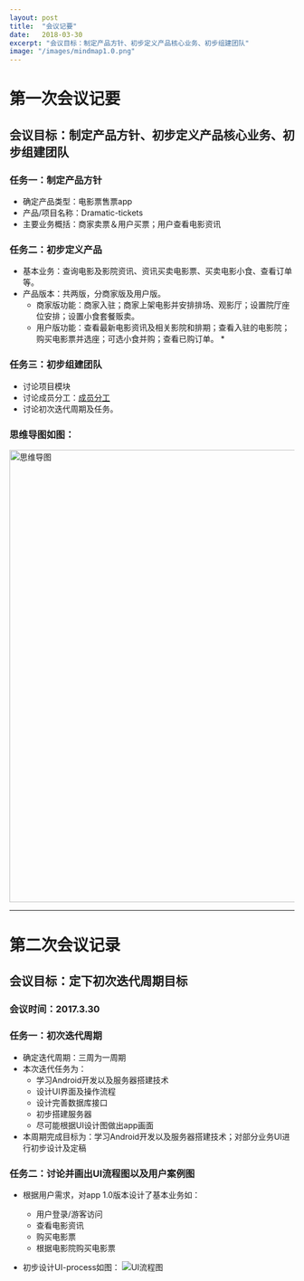 ```yaml
---
layout: post
title:  "会议记要"
date:   2018-03-30
excerpt: "会议目标：制定产品方针、初步定义产品核心业务、初步组建团队"
image: "/images/mindmap1.0.png"
---
```


# 第一次会议记要

## 会议目标：制定产品方针、初步定义产品核心业务、初步组建团队

### 任务一：制定产品方针
* 确定产品类型：电影票售票app
* 产品/项目名称：Dramatic-tickets
* 主要业务概括：商家卖票＆用户买票；用户查看电影资讯

### 任务二：初步定义产品
* 基本业务：查询电影及影院资讯、资讯买卖电影票、买卖电影小食、查看订单等。
* 产品版本：共两版，分商家版及用户版。
  * 商家版功能：商家入驻；商家上架电影并安排排场、观影厅；设置院厅座位安排；设置小食套餐贩卖。
  * 用户版功能：查看最新电影资讯及相关影院和排期；查看入驻的电影院；购买电影票并选座；可选小食并购；查看已购订单。
    *

### 任务三：初步组建团队
* 讨论项目模块
* 讨论成员分工：[成员分工](https://dramatictickets.github.io/about/)
* 讨论初次迭代周期及任务。

### 思维导图如图：
<img alt="思维导图" src="https://github.com/dramaticTickets/dramatic-tickets/blob/master/pictures/%E6%80%9D%E7%BB%B4%E5%AF%BC%E5%9B%BE1.0.png?raw=true" width="800px" />

---
# 第二次会议记录
## 会议目标：定下初次迭代周期目标

### 会议时间：2017.3.30

### 任务一：初次迭代周期
* 确定迭代周期：三周为一周期
* 本次迭代任务为：
  * 学习Android开发以及服务器搭建技术
  * 设计UI界面及操作流程
  * 设计完善数据库接口
  * 初步搭建服务器
  * 尽可能根据UI设计图做出app画面
* 本周期完成目标为：学习Android开发以及服务器搭建技术；对部分业务UI进行初步设计及定稿

### 任务二：讨论并画出UI流程图以及用户案例图
* 根据用户需求，对app 1.0版本设计了基本业务如：
  * 用户登录/游客访问
  * 查看电影资讯
  * 购买电影票
  * 根据电影院购买电影票 

* 初步设计UI-process如图：
  ![UI流程图](https://github.com/dramaticTickets/dramatic-tickets/blob/master/pictures/UI-process.jpg?raw=true)